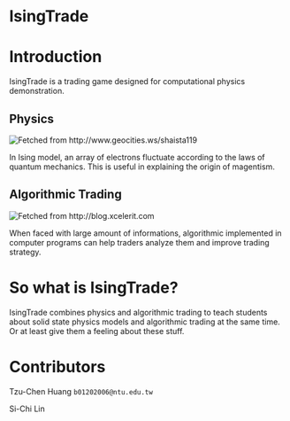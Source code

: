 IsingTrade
==========

# Introduction
IsingTrade is a trading game designed for computational physics demonstration.

## Physics
<img src="http://www.geocities.ws/shaista119/Ising1.jpg" title="Fetched from http://www.geocities.ws/shaista119">

In Ising model, an array of electrons fluctuate according to the laws of quantum mechanics. This is useful in explaining the origin of magentism.

## Algorithmic Trading
<img src="http://blog.xcelerit.com/wp-content/uploads/2013/07/algotrading.jpg" title="Fetched from http://blog.xcelerit.com">

When faced with large amount of informations, algorithmic implemented in computer programs can help traders analyze them and improve trading strategy.

# So what is IsingTrade?

IsingTrade combines physics and algorithmic trading to teach students about solid state physics models and algorithmic trading at the same time. Or at least give them a feeling about these stuff.

# Contributors

Tzu-Chen Huang ```b01202006@ntu.edu.tw```

Si-Chi Lin
